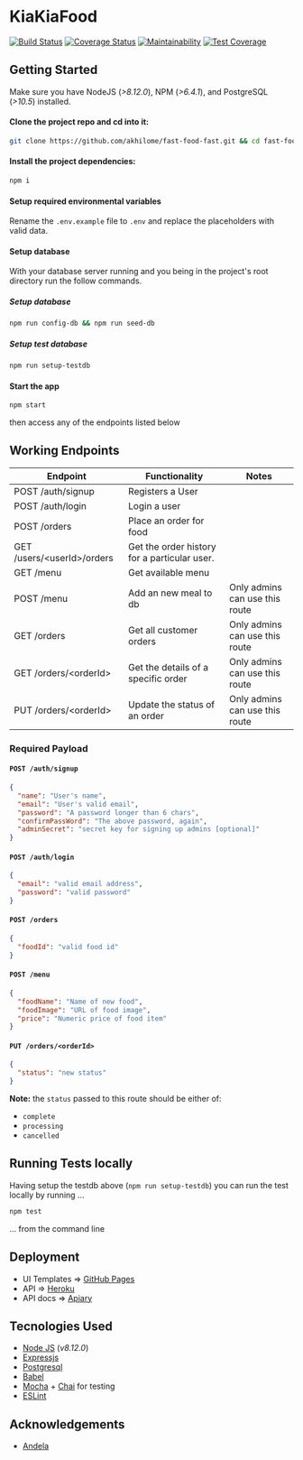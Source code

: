 # KiaKiaFood

[![Build Status](https://travis-ci.org/akhilome/fast-food-fast.svg?branch=develop)](https://travis-ci.org/akhilome/fast-food-fast) [![Coverage Status](https://coveralls.io/repos/github/akhilome/fast-food-fast/badge.svg)](https://coveralls.io/github/akhilome/fast-food-fast) [![Maintainability](https://api.codeclimate.com/v1/badges/58776f26abc459607055/maintainability)](https://codeclimate.com/github/akhilome/fast-food-fast/maintainability) [![Test Coverage](https://api.codeclimate.com/v1/badges/58776f26abc459607055/test_coverage)](https://codeclimate.com/github/akhilome/fast-food-fast/test_coverage) 

## Getting Started

Make sure you have NodeJS (_>8.12.0_), NPM (_>6.4.1_), and PostgreSQL (_>10.5_) installed.

#### Clone the project repo and cd into it:

```bash
git clone https://github.com/akhilome/fast-food-fast.git && cd fast-food-fast
```

#### Install the project dependencies:

```bash 
npm i
```

#### Setup required environmental variables

Rename the `.env.example` file to `.env` and replace the placeholders with valid data.

#### Setup database

With your database server running and you being in the project's root directory run the follow commands.

##### Setup database

```bash
npm run config-db && npm run seed-db
```

##### Setup test database

```bash
npm run setup-testdb
```

#### Start the app

```bash
npm start
```

then access any of the endpoints listed below

## Working Endpoints

| Endpoint                      | Functionality            | Notes  										 	   				    |
| ----------------------------- | ----------------------   | --------------------------------------     |
| POST /auth/signup             | Registers a User         |                                            |
| POST /auth/login              | Login a user             |                                            |
| POST /orders                  | Place an order for food  |                                            |
| GET /users/\<userId\>/orders  | Get the order history for a particular user. |                        |
| GET /menu                     | Get available menu       |                                            |
| POST /menu                    | Add an new meal to db    | Only admins can use this route             |
| GET /orders                   | Get all customer orders  | Only admins can use this route             |
| GET /orders/\<orderId\>       | Get the details of a specific order  | Only admins can use this route |
| PUT /orders/\<orderId\>       | Update the status of an order | Only admins can use this route        |


### Required Payload

#### `POST /auth/signup`

```json
{
  "name": "User's name",
  "email": "User's valid email",
  "password": "A password longer than 6 chars",
  "confirmPassWord": "The above password, again",
  "adminSecret": "secret key for signing up admins [optional]"
}
```

#### `POST /auth/login`

```json
{
  "email": "valid email address",
  "password": "valid password"
}
```

#### `POST /orders`

```json
{
  "foodId": "valid food id"
}
```

#### `POST /menu`

```json
{
  "foodName": "Name of new food",
  "foodImage": "URL of food image",
  "price": "Numeric price of food item"
}
```

#### `PUT /orders/<orderId>`

```json
{
  "status": "new status"
}
```

**Note:** the `status` passed to this route should be either of:

* `complete`
* `processing`
* `cancelled`

## Running Tests locally

Having setup the testdb above (`npm run setup-testdb`) you can run the test locally by running ...

```bash
npm test
```

... from the command line

## Deployment

* UI Templates => [GitHub Pages](https://akhilome.github.io/fast-food-fast/ui/) 
* API => [Heroku](https://kiakiafood.herokuapp.com/) 
* API docs => [Apiary](https://kiakiafood.docs.apiary.io)

## Tecnologies Used

* [Node JS](https://nodejs.org/en/) (_v8.12.0_) 
* [Expressjs](https://expressjs.com/)
* [Postgresql](https://www.postgresql.org/)
* [Babel](https://babeljs.io/)
* [Mocha](https://mochajs.org/) + [Chai](https://www.chaijs.com/) for testing
* [ESLint](https://eslint.org/)

## Acknowledgements 

* [Andela](https://andela.com/) 
